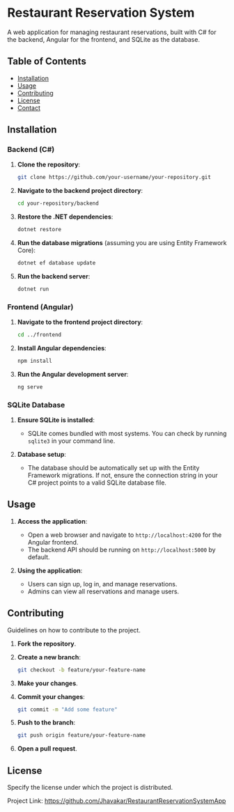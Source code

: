 # Restaurant Reservation System

A web application for managing restaurant reservations, built with C# for the backend, Angular for the frontend, and SQLite as the database.

## Table of Contents

- [Installation](#installation)
- [Usage](#usage)
- [Contributing](#contributing)
- [License](#license)
- [Contact](#contact)

## Installation

### Backend (C#)

1. **Clone the repository**:

    ```bash
    git clone https://github.com/your-username/your-repository.git
    ```

2. **Navigate to the backend project directory**:

    ```bash
    cd your-repository/backend
    ```

3. **Restore the .NET dependencies**:

    ```bash
    dotnet restore
    ```

4. **Run the database migrations** (assuming you are using Entity Framework Core):

    ```bash
    dotnet ef database update
    ```

5. **Run the backend server**:

    ```bash
    dotnet run
    ```

### Frontend (Angular)

1. **Navigate to the frontend project directory**:

    ```bash
    cd ../frontend
    ```

2. **Install Angular dependencies**:

    ```bash
    npm install
    ```

3. **Run the Angular development server**:

    ```bash
    ng serve
    ```

### SQLite Database

1. **Ensure SQLite is installed**:
    - SQLite comes bundled with most systems. You can check by running `sqlite3` in your command line.

2. **Database setup**:
    - The database should be automatically set up with the Entity Framework migrations. If not, ensure the connection string in your C# project points to a valid SQLite database file.

## Usage

1. **Access the application**:
    - Open a web browser and navigate to `http://localhost:4200` for the Angular frontend.
    - The backend API should be running on `http://localhost:5000` by default.

2. **Using the application**:
    - Users can sign up, log in, and manage reservations.
    - Admins can view all reservations and manage users.

## Contributing

Guidelines on how to contribute to the project.

1. **Fork the repository**.
2. **Create a new branch**:

    ```bash
    git checkout -b feature/your-feature-name
    ```

3. **Make your changes**.
4. **Commit your changes**:

    ```bash
    git commit -m "Add some feature"
    ```

5. **Push to the branch**:

    ```bash
    git push origin feature/your-feature-name
    ```

6. **Open a pull request**.

## License

Specify the license under which the project is distributed.

Project Link: https://github.com/Jhavakar/RestaurantReservationSystemApp
